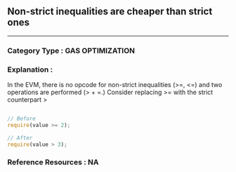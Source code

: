 ##   Non-strict inequalities are cheaper than strict ones


---

### **Category Type** : GAS OPTIMIZATION


### **Explanation** : 

 In the EVM, there is no opcode for non-strict inequalities (>=, <=) and two operations are performed (> + =.) Consider replacing >= with the strict counterpart >


```javascript

// Before
require(value >= 2);

// After
require(value > 3);


```



### **Reference Resources** : NA


